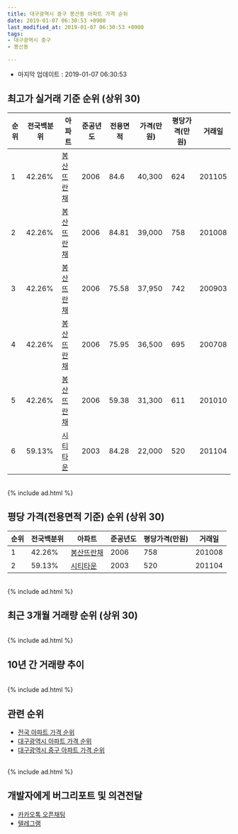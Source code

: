 ```yaml
---
title: 대구광역시 중구 봉산동 아파트 가격 순위
date: 2019-01-07 06:30:53 +0900
last_modified_at: 2019-01-07 06:30:53 +0900
tags:
- 대구광역시 중구
- 봉산동

---
```


* 마지막 업데이트 : 2019-01-07 06:30:53

## 최고가 실거래 기준 순위 (상위 30)


|순위|전국백분위|아파트|준공년도|전용면적|가격(만원)|평당가격(만원)|거래일|
|---|---|---|---|---|---|---|---|
|1|42.26%|[봉산뜨란채](https://search.naver.com/search.naver?query=%EB%8C%80%EA%B5%AC%EA%B4%91%EC%97%AD%EC%8B%9C+%EC%A4%91%EA%B5%AC+%EB%B4%89%EC%82%B0%EB%8F%99+%EB%B4%89%EC%82%B0%EB%9C%A8%EB%9E%80%EC%B1%84)|2006|84.6|40,300|624|201105|
|2|42.26%|[봉산뜨란채](https://search.naver.com/search.naver?query=%EB%8C%80%EA%B5%AC%EA%B4%91%EC%97%AD%EC%8B%9C+%EC%A4%91%EA%B5%AC+%EB%B4%89%EC%82%B0%EB%8F%99+%EB%B4%89%EC%82%B0%EB%9C%A8%EB%9E%80%EC%B1%84)|2006|84.81|39,000|758|201008|
|3|42.26%|[봉산뜨란채](https://search.naver.com/search.naver?query=%EB%8C%80%EA%B5%AC%EA%B4%91%EC%97%AD%EC%8B%9C+%EC%A4%91%EA%B5%AC+%EB%B4%89%EC%82%B0%EB%8F%99+%EB%B4%89%EC%82%B0%EB%9C%A8%EB%9E%80%EC%B1%84)|2006|75.58|37,950|742|200903|
|4|42.26%|[봉산뜨란채](https://search.naver.com/search.naver?query=%EB%8C%80%EA%B5%AC%EA%B4%91%EC%97%AD%EC%8B%9C+%EC%A4%91%EA%B5%AC+%EB%B4%89%EC%82%B0%EB%8F%99+%EB%B4%89%EC%82%B0%EB%9C%A8%EB%9E%80%EC%B1%84)|2006|75.95|36,500|695|200708|
|5|42.26%|[봉산뜨란채](https://search.naver.com/search.naver?query=%EB%8C%80%EA%B5%AC%EA%B4%91%EC%97%AD%EC%8B%9C+%EC%A4%91%EA%B5%AC+%EB%B4%89%EC%82%B0%EB%8F%99+%EB%B4%89%EC%82%B0%EB%9C%A8%EB%9E%80%EC%B1%84)|2006|59.38|31,300|611|201010|
|6|59.13%|[시티타운](https://search.naver.com/search.naver?query=%EB%8C%80%EA%B5%AC%EA%B4%91%EC%97%AD%EC%8B%9C+%EC%A4%91%EA%B5%AC+%EB%B4%89%EC%82%B0%EB%8F%99+%EC%8B%9C%ED%8B%B0%ED%83%80%EC%9A%B4)|2003|84.28|22,000|520|201104|


<br>
{% include ad.html %}
<br>

## 평당 가격(전용면적 기준) 순위 (상위 30)


|순위|전국백분위|아파트|준공년도|평당가격(만원)|거래일|
|---|---|---|---|---|---|
|1|42.26%|[봉산뜨란채](https://search.naver.com/search.naver?query=%EB%8C%80%EA%B5%AC%EA%B4%91%EC%97%AD%EC%8B%9C+%EC%A4%91%EA%B5%AC+%EB%B4%89%EC%82%B0%EB%8F%99+%EB%B4%89%EC%82%B0%EB%9C%A8%EB%9E%80%EC%B1%84)|2006|758|201008|
|2|59.13%|[시티타운](https://search.naver.com/search.naver?query=%EB%8C%80%EA%B5%AC%EA%B4%91%EC%97%AD%EC%8B%9C+%EC%A4%91%EA%B5%AC+%EB%B4%89%EC%82%B0%EB%8F%99+%EC%8B%9C%ED%8B%B0%ED%83%80%EC%9A%B4)|2003|520|201104|


<br>
{% include ad.html %}
<br>

## 최근 3개월 거래량 순위 (상위 30)


<div style="width:100%;">
    <canvas id="deal_count_ranking" height="250"></canvas>
</div>


<script>
new Chart(document.getElementById("deal_count_ranking"), {
    type: 'horizontalBar',
    data: {
        labels: ['봉산뜨란채'],
        datasets: [{
            label: '실거래 수',
            data: [2],
            borderColor: "rgba(255, 0, 128, 1)",
            backgroundColor: "rgba(255, 0, 128, 0.5)",
            fill: false,
        }]
    },
    options: {
        responsive: true,
        title: {
            display: true,
            text: '최근 3개월 거래량 순위'
        },
        tooltips: {
            mode: 'index',
            intersect: false,
            callbacks: {
                title: function(tooltipItems, data) {
                    return "실거래 수:";
                },
                label: function(tooltipItem, data) {
                    return data.labels[tooltipItem.index] + ": " + tooltipItem.xLabel;
                }
            }
        },
        hover: {
            mode: 'nearest',
            intersect: true
        },
        scales: {
            xAxes: [{
                display: true,
                scaleLabel: {
                    display: true,
                    labelString: '실거래 수'
                },
                ticks: {
                    suggestedMin: 0,
                }
            }],
            yAxes: [{
                display: true,
                ticks: {
                    autoSkip: false,
                    callback: function(value, index, values) {
                        if (value.length > 15)
                            return value.substr(0, 13) + "...";
                        else
                            return value;
                    }
                },
                scaleLabel: {
                    display: false,
                }
            }]
        }
    }
});

</script>


<br>
{% include ad.html %}
<br>

## 10년 간 거래량 추이


<div style="width:100%;">
    <canvas id="deal_progress" height="250"></canvas>
</div>

<script>
new Chart(document.getElementById("deal_progress"), {
    type: 'line',
    data: {
        labels: ['200901','200902','200903','200904','200905','200906','200907','200908','200909','200910','200911','200912','201001','201002','201003','201004','201005','201006','201007','201008','201009','201010','201011','201012','201101','201102','201103','201104','201105','201106','201107','201108','201109','201110','201111','201112','201201','201202','201203','201204','201205','201206','201207','201208','201209','201210','201211','201212','201301','201302','201303','201304','201305','201306','201307','201308','201309','201310','201311','201312','201401','201402','201403','201404','201405','201406','201407','201408','201409','201410','201411','201412','201501','201502','201503','201504','201505','201506','201507','201508','201509','201510','201511','201512','201601','201602','201603','201604','201605','201606','201607','201608','201609','201610','201611','201612','201701','201702','201703','201704','201705','201706','201707','201708','201709','201710','201711','201712','201801','201802','201803','201804','201805','201806','201807','201808','201809','201810','201811','201812','201901'],
        datasets: [{
            label: '실거래 수',
            pointRadius: 1,
            data: [0, 1, 2, 1, 0, 2, 1, 2, 0, 0, 2, 1, 0, 3, 0, 2, 1, 1, 2, 3, 2, 12, 5, 2, 4, 1, 3, 3, 3, 0, 5, 3, 0, 3, 2, 2, 0, 1, 2, 2, 3, 3, 4, 2, 4, 1, 5, 2, 2, 0, 1, 2, 1, 4, 0, 3, 1, 1, 0, 1, 1, 3, 4, 5, 3, 3, 2, 4, 2, 5, 1, 0, 2, 1, 5, 1, 3, 0, 0, 2, 2, 1, 0, 1, 1, 0, 4, 0, 0, 4, 1, 1, 1, 3, 0, 1, 1, 1, 2, 1, 1, 3, 4, 3, 5, 3, 1, 5, 4, 3, 5, 2, 1, 1, 0, 1, 1, 2, 0, 2, 0],
            borderColor: "rgba(255, 201, 14, 1)",
            backgroundColor: "rgba(255, 201, 14, 0.5)",
            fill: true,
        }]
    },
    options: {
        responsive: true,
        title: {
            display: true,
            text: '10년간 거래량 추이'
        },
        tooltips: {
            mode: 'index',
            intersect: false,
        },
        hover: {
            mode: 'nearest',
            intersect: true
        },
        scales: {
            xAxes: [{
                display: true,
                scaleLabel: {
                    display: true,
                    labelString: '년/월'
                }
            }],
            yAxes: [{
                display: true,
                ticks: {
                    suggestedMin: 0,
                },
                scaleLabel: {
                    display: true,
                    labelString: '실거래 수'
                }
            }]
        }
    }
});

</script>


<br>
{% include ad.html %}
<br>

## 관련 순위

- [전국 아파트 가격 순위](https://inasie.github.io/apt-ranking/전국)
- [대구광역시 아파트 가격 순위](https://inasie.github.io/apt-ranking/대구광역시)
- [대구광역시 중구 아파트 가격 순위](https://inasie.github.io/apt-ranking/대구광역시-중구)


<br>
{% include ad.html %}
<br>

## 개발자에게 버그리포트 및 의견전달

- [카카오톡 오픈채팅](https://open.kakao.com/o/gLJUAP4)
- [텔레그램](https://t.me/inasie)

